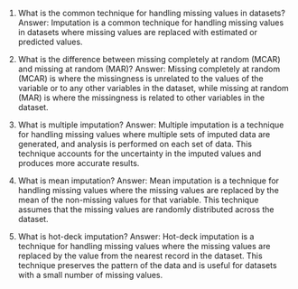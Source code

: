 1. What is the common technique for handling missing values in datasets?
Answer: Imputation is a common technique for handling missing values in datasets where missing values are replaced with estimated or predicted values.

2. What is the difference between missing completely at random (MCAR) and missing at random (MAR)?
Answer: Missing completely at random (MCAR) is where the missingness is unrelated to the values of the variable or to any other variables in the dataset, while missing at random (MAR) is where the missingness is related to other variables in the dataset.

3. What is multiple imputation?
Answer: Multiple imputation is a technique for handling missing values where multiple sets of imputed data are generated, and analysis is performed on each set of data. This technique accounts for the uncertainty in the imputed values and produces more accurate results.

4. What is mean imputation?
Answer: Mean imputation is a technique for handling missing values where the missing values are replaced by the mean of the non-missing values for that variable. This technique assumes that the missing values are randomly distributed across the dataset.

5. What is hot-deck imputation?
Answer: Hot-deck imputation is a technique for handling missing values where the missing values are replaced by the value from the nearest record in the dataset. This technique preserves the pattern of the data and is useful for datasets with a small number of missing values.